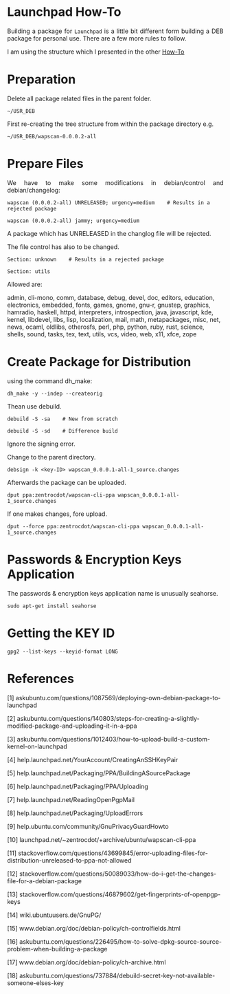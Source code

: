 # Launchpad How-To

<p align="justify">Building a package for <code>Launchpad</code> is a little bit different form building a DEB package for personal use. There are a few more rules to follow.</p>

<p align="justify">I am using the structure which I presented in the other  <a href="https://github.com/zentrocdot/wapscan_package/blob/main/HOW-TO.md">How-To<a>

# Preparation 

<p align="justify">Delete all package related files in the parent folder.</p>

    ~/USR_DEB

<p align="justify">First re-creating the tree structure from within the package directory e.g.</p>

    ~/USR_DEB/wapscan-0.0.0.2-all

# Prepare Files

<p align="justify">We have to make some modifications in debian/control and debian/changelog:</p>  

    wapscan (0.0.0.2-all) UNRELEASED; urgency=medium    # Results in a rejected package   

    wapscan (0.0.0.2-all) jammy; urgency=medium

 <p align="justify">A package which has UNRELEASED in the changlog file will be rejected.</p>   

 <p align="justify">The file control has also to be changed.</p>  

    Section: unknown    # Results in a rejected package   

    Section: utils

Allowed are:

admin, cli-mono, comm, database, debug, devel, doc, editors, education, electronics, embedded, fonts, games, gnome, gnu-r, gnustep, graphics, hamradio, haskell, httpd, interpreters, introspection, java, javascript, kde, kernel, libdevel, libs, lisp, localization, mail, math, metapackages, misc, net, news, ocaml, oldlibs, otherosfs, perl, php, python, ruby, rust, science, shells, sound, tasks, tex, text, utils, vcs, video, web, x11, xfce, zope

# Create Package for Distribution

<p align="justify">using the command dh_make:</p>  

    dh_make -y --indep --createorig

<p align="justify">Thean use debuild.</p>  

    debuild -S -sa    # New from scratch

    debuild -S -sd    # Difference build

<p align="justify">Ignore the signing error.</p>  

<p align="justify">Change to the parent directory.</p> 

    debsign -k <key-ID> wapscan_0.0.0.1-all-1_source.changes

<p align="justify">Afterwards the package can be uploaded.</p> 

    dput ppa:zentrocdot/wapscan-cli-ppa wapscan_0.0.0.1-all-1_source.changes

<p align="justify">If one makes changes, fore upload.</p> 

    dput --force ppa:zentrocdot/wapscan-cli-ppa wapscan_0.0.0.1-all-1_source.changes

# Passwords & Encryption Keys Application

<p align="justify">The passwords & encryption keys application name is unusually seahorse.</p> 

    sudo apt-get install seahorse

# Getting the KEY ID

    gpg2 --list-keys --keyid-format LONG

# References

[1]   askubuntu.com/questions/1087569/deploying-own-debian-package-to-launchpad

[2]   askubuntu.com/questions/140803/steps-for-creating-a-slightly-modified-package-and-uploading-it-in-a-ppa

[3]    askubuntu.com/questions/1012403/how-to-upload-build-a-custom-kernel-on-launchpad

[4]    help.launchpad.net/YourAccount/CreatingAnSSHKeyPair

[5]    help.launchpad.net/Packaging/PPA/BuildingASourcePackage

[6]    help.launchpad.net/Packaging/PPA/Uploading

[7]    help.launchpad.net/ReadingOpenPgpMail

[8]    help.launchpad.net/Packaging/UploadErrors

[9]    help.ubuntu.com/community/GnuPrivacyGuardHowto

[10]   launchpad.net/~zentrocdot/+archive/ubuntu/wapscan-cli-ppa

[11]    stackoverflow.com/questions/43699845/error-uploading-files-for-distribution-unreleased-to-ppa-not-allowed

[12]    stackoverflow.com/questions/50089033/how-do-i-get-the-changes-file-for-a-debian-package

[13]    stackoverflow.com/questions/46879602/get-fingerprints-of-openpgp-keys

[14]    wiki.ubuntuusers.de/GnuPG/

[15]    www&#8203;.debian.org/doc/debian-policy/ch-controlfields.html

[16]    askubuntu.com/questions/226495/how-to-solve-dpkg-source-source-problem-when-building-a-package

[17]    www&#8203;.debian.org/doc/debian-policy/ch-archive.html

[18]    askubuntu.com/questions/737884/debuild-secret-key-not-available-someone-elses-key
